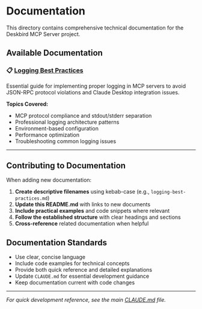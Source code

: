 # Documentation

This directory contains comprehensive technical documentation for the Deskbird MCP Server project.

## Available Documentation

### 📋 [Logging Best Practices](./logging-best-practices.md)
Essential guide for implementing proper logging in MCP servers to avoid JSON-RPC protocol violations and Claude Desktop integration issues.

**Topics Covered:**
- MCP protocol compliance and stdout/stderr separation
- Professional logging architecture patterns
- Environment-based configuration
- Performance optimization
- Troubleshooting common logging issues

---

## Contributing to Documentation

When adding new documentation:

1. **Create descriptive filenames** using kebab-case (e.g., `logging-best-practices.md`)
2. **Update this README.md** with links to new documents
3. **Include practical examples** and code snippets where relevant
4. **Follow the established structure** with clear headings and sections
5. **Cross-reference** related documentation when helpful

## Documentation Standards

- Use clear, concise language
- Include code examples for technical concepts
- Provide both quick reference and detailed explanations
- Update `CLAUDE.md` for essential development guidance
- Keep documentation current with code changes

---

*For quick development reference, see the main [CLAUDE.md](../CLAUDE.md) file.*